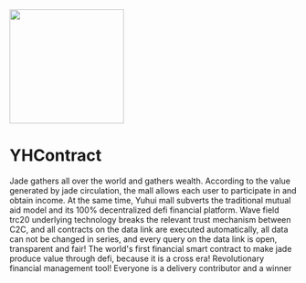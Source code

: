 <div><image src="logo.jpg#pic_center" width="200" /></div>

# YHContract

Jade gathers all over the world and gathers wealth. According to the value generated by jade circulation, the mall allows each user to participate in and obtain income. At the same time, Yuhui mall subverts the traditional mutual aid model and its 100% decentralized defi financial platform. Wave field trc20 underlying technology breaks the relevant trust mechanism between C2C, and all contracts on the data link are executed automatically, all data can not be changed in series, and every query on the data link is open, transparent and fair!
The world's first financial smart contract to make jade produce value through defi, because it is a cross era! Revolutionary financial management tool! Everyone is a delivery contributor and a winner
